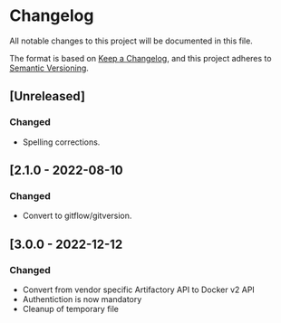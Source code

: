 # Changelog

All notable changes to this project will be documented in this file.

The format is based on [Keep a Changelog](https://keepachangelog.com/en/1.0.0/),
and this project adheres to [Semantic Versioning](https://semver.org/spec/v2.0.0.html).

## [Unreleased]
### Changed
- Spelling corrections.

## [2.1.0 - 2022-08-10
### Changed
- Convert to gitflow/gitversion.

## [3.0.0 - 2022-12-12
### Changed
- Convert from vendor specific Artifactory API to Docker v2 API
- Authentiction is now mandatory
- Cleanup of temporary file
